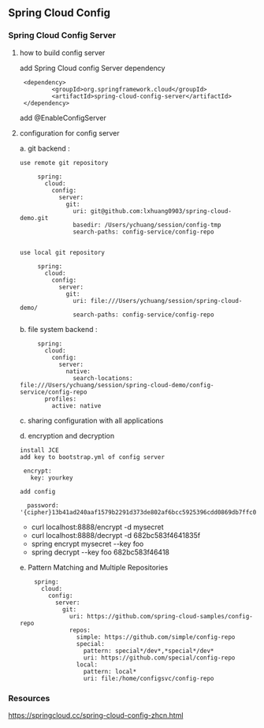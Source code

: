 ## Spring Cloud Config

### Spring Cloud Config Server
1. how to build config server
  
   add Spring Cloud config Server dependency
   
        <dependency>
                <groupId>org.springframework.cloud</groupId>
                <artifactId>spring-cloud-config-server</artifactId>
        </dependency>
        
   add @EnableConfigServer
 
2. configuration for config server

    a. git backend : 
    
       use remote git repository
            
            spring:
              cloud:
                config:
                  server:        
                    git:
                      uri: git@github.com:lxhuang0903/spring-cloud-demo.git
                      basedir: /Users/ychuang/session/config-tmp
                      search-paths: config-service/config-repo

            
       use local git repository
        
            spring:
              cloud:
                config:
                  server:        
                    git:
                      uri: file:///Users/ychuang/session/spring-cloud-demo/
                      search-paths: config-service/config-repo

    b. file system backend : 
        
            spring:
              cloud:
                config:
                  server:
                    native:
                      search-locations: file:///Users/ychuang/session/spring-cloud-demo/config-service/config-repo
              profiles:
                active: native
                
    c. sharing configuration with all applications
    
    d. encryption and decryption 
       
       install JCE
       add key to bootstrap.yml of config server
       
        encrypt:
          key: yourkey
    
       add config
        
         password: '{cipher}13b41ad240aaf1579b2291d373de802af6bcc5925396cdd0869db7ffc04dec83'
         
      - curl localhost:8888/encrypt -d mysecret
      - curl localhost:8888/decrypt -d 682bc583f4641835f
      - spring encrypt mysecret --key foo  
      - spring decrypt --key foo 682bc583f46418
       
    e. Pattern Matching and Multiple Repositories
    
           spring:
             cloud:
               config:
                 server:
                   git:
                     uri: https://github.com/spring-cloud-samples/config-repo
                     repos:
                       simple: https://github.com/simple/config-repo
                       special:
                         pattern: special*/dev*,*special*/dev*
                         uri: https://github.com/special/config-repo
                       local:
                         pattern: local*
                         uri: file:/home/configsvc/config-repo
       
### Resources
https://springcloud.cc/spring-cloud-config-zhcn.html
                
    